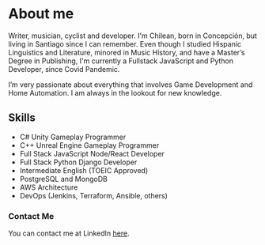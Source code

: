 # About me
Writer, musician, cyclist and developer. I'm Chilean, born in Concepción, but living in Santiago since I can remember. Even though I studied Hispanic Linguistics and Literature, minored in Music History, and have a Master’s Degree in Publishing, I'm currently a Fullstack JavaScript and Python Developer, since Covid Pandemic.

I’m very passionate about everything that involves Game Development and Home Automation. I am always in the lookout for new knowledge.

## Skills
- C# Unity Gameplay Programmer
- C++ Unreal Engine Gameplay Programmer
- Full Stack JavaScript Node/React Developer
- Full Stack Python Django Developer
- Intermediate English (TOEIC Approved)
- PostgreSQL and MongoDB
- AWS Architecture
- DevOps (Jenkins, Terraform, Ansible, others) 

### Contact Me
You can contact me at LinkedIn [here](https://www.linkedin.com/in/francisco-v-diaz/ "aquí").

